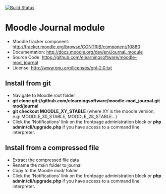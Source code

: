 
[![Build Status](https://travis-ci.org/elearningsoftware/moodle-mod_journal.svg?branch=master)](https://travis-ci.org/elearningsoftware/moodle-mod_journal)

# Moodle Journal module
- Moodle tracker component: http://tracker.moodle.org/browse/CONTRIB/component/10880
- Documentation: http://docs.moodle.org/dev/en/Journal_module
- Source Code: https://github.com/elearningsoftware/moodle-mod_journal
- License: http://www.gnu.org/licenses/gpl-2.0.txt

## Install from git
- Navigate to Moodle root folder
- **git clone git://github.com/elearningsoftware/moodle-mod_journal.git mod/journal**
- **git checkout MOODLE_XY_STABLE** (where XY is the moodle version, e.g: MOODLE_30_STABLE, MOODLE_28_STABLE...)
- Click the 'Notifications' link on the frontpage administration block or **php admin/cli/upgrade.php** if you have access to a command line interpreter.

## Install from a compressed file
- Extract the compressed file data
- Rename the main folder to journal
- Copy to the Moodle mod/ folder
- Click the 'Notifications' link on the frontpage administration block or **php admin/cli/upgrade.php** if you have access to a command line interpreter.

